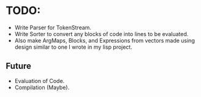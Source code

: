 # TODO:

- Write Parser for TokenStream.
- Write Sorter to convert any blocks of code into lines to be evaluated. 
- Also make ArgMaps, Blocks, and Expressions from vectors made using design similar to one I wrote in my lisp project.


## Future
- Evaluation of Code.
- Compilation (Maybe).